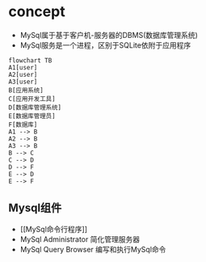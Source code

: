 # concept
- MySql属于基于客户机-服务器的DBMS(数据库管理系统)
- MySql服务是一个进程，区别于SQLite依附于应用程序

```mermaid
flowchart TB
A1[user]
A2[user]
A3[user]
B[应用系统]
C[应用开发工具]
D[数据库管理系统]
E[数据库管理员]
F[数据库]
A1 --> B
A2 --> B
A3 --> B
B --> C
C --> D
D --> F
E --> D
E --> F
```

## Mysql组件

- [[MySql命令行程序]]
- MySql Administrator 简化管理服务器
- MySql Query Browser 编写和执行MySql命令